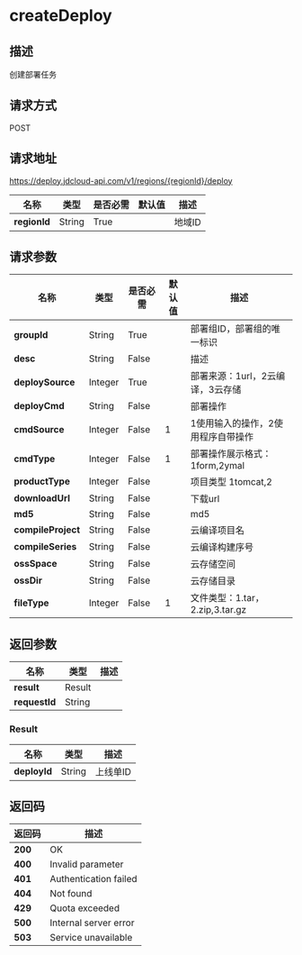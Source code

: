 # createDeploy


## 描述
创建部署任务

## 请求方式
POST

## 请求地址
https://deploy.jdcloud-api.com/v1/regions/{regionId}/deploy

|名称|类型|是否必需|默认值|描述|
|---|---|---|---|---|
|**regionId**|String|True| |地域ID|

## 请求参数
|名称|类型|是否必需|默认值|描述|
|---|---|---|---|---|
|**groupId**|String|True| |部署组ID，部署组的唯一标识|
|**desc**|String|False| |描述|
|**deploySource**|Integer|True| |部署来源：1url，2云编译，3云存储|
|**deployCmd**|String|False| |部署操作|
|**cmdSource**|Integer|False|1|1使用输入的操作，2使用程序自带操作|
|**cmdType**|Integer|False|1|部署操作展示格式：1form,2ymal|
|**productType**|Integer|False| |项目类型 1tomcat,2|
|**downloadUrl**|String|False| |下载url|
|**md5**|String|False| |md5|
|**compileProject**|String|False| |云编译项目名|
|**compileSeries**|String|False| |云编译构建序号|
|**ossSpace**|String|False| |云存储空间|
|**ossDir**|String|False| |云存储目录|
|**fileType**|Integer|False|1|文件类型：1.tar，2.zip,3.tar.gz|


## 返回参数
|名称|类型|描述|
|---|---|---|
|**result**|Result| |
|**requestId**|String| |

### Result
|名称|类型|描述|
|---|---|---|
|**deployId**|String|上线单ID|

## 返回码
|返回码|描述|
|---|---|
|**200**|OK|
|**400**|Invalid parameter|
|**401**|Authentication failed|
|**404**|Not found|
|**429**|Quota exceeded|
|**500**|Internal server error|
|**503**|Service unavailable|
